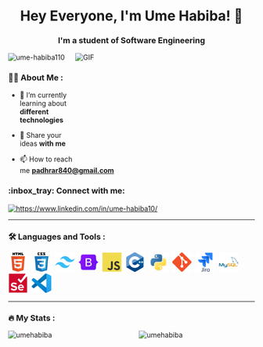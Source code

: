 <h1 align="center">Hey Everyone, I'm Ume Habiba! 👋</h1>
<h3 align="center">I'm a student of Software Engineering</h3>
<!-- <img align="right" alt="Coding" width="400" src="https://steamcommunity.com/sharedfiles/filedetails/?id=2217383700"> -->
<img align="right" alt="GIF" src="https://github.com/abhisheknaiidu/abhisheknaiidu/blob/master/code.gif?raw=true" width="367" height="230" />
<!-- <img align="right" alt="GIF" src="https://i.gifer.com/JXA0.gif" width="367" height="230" /> -->


<p align="left"> <img src="https://komarev.com/ghpvc/?username=ume-habiba110&label=Profile%20views&color=0e75b6&style=flat" alt="ume-habiba110" /> </p>



### :woman_technologist: About Me :

- 🌱 I’m currently learning about **different technologies**

- 💬 Share your ideas **with me**

- 📫 How to reach me **padhrar840@gmail.com**


<h3 align="left"> :inbox_tray: Connect with me:</h3>

<p align="left">
<a href="https://linkedin.com/in/https://www.linkedin.com/in/ume-habiba10/" target="blank"><img align="center" src="https://img.shields.io/badge/-Habiba-blue?style=flat&logo=Linkedin&logoColor=white" alt="https://www.linkedin.com/in/ume-habiba10/" height="20" width="60" /></a>
</p>

---

### :hammer_and_wrench: Languages and Tools :
<!-- <h3 align="left">Languages and Tools:</h3> -->
<div>
  <img src="https://github.com/devicons/devicon/blob/master/icons/html5/html5-original-wordmark.svg" title="Html5" alt="Html5" width="40" height="40"/>&nbsp;
  <img src="https://github.com/devicons/devicon/blob/master/icons/css3/css3-original-wordmark.svg" title="CSS" alt="CSS" width="40" height="40"/>&nbsp;
  <img src="https://github.com/devicons/devicon/blob/master/icons/tailwindcss/tailwindcss-original.svg" title="Tailwindcss" alt="Tailwindcss" width="40" height="40"/>&nbsp;
  <img src="https://github.com/devicons/devicon/blob/master/icons/bootstrap/bootstrap-original.svg" title="Bootstrap" alt="Bootstrap" width="40" height="40"/>&nbsp;
  <img src="https://github.com/devicons/devicon/blob/master/icons/javascript/javascript-original.svg" title="Javascript" alt="Javascript" width="40" height="40"/>&nbsp;
  <img src="https://raw.githubusercontent.com/devicons/devicon/master/icons/cplusplus/cplusplus-original.svg" title="C++" alt="C++" width="40" height="40"/>&nbsp;
  <img src="https://github.com/devicons/devicon/blob/master/icons/python/python-original.svg" title="Python" alt="Python" width="40" height="40"/>&nbsp;
  <img src="https://github.com/devicons/devicon/blob/master/icons/git/git-original.svg" title="Git" alt="Git" width="40" height="40"/>&nbsp;
  <img src="https://github.com/devicons/devicon/blob/master/icons/jira/jira-original-wordmark.svg" title="Jira" alt="Jira" width="40" height="40"/>&nbsp;
  <img src="https://raw.githubusercontent.com/devicons/devicon/master/icons/mysql/mysql-original-wordmark.svg" title="MySQL" alt="MySQL" width="40" height="40"/>&nbsp;
  <img src="https://github.com/devicons/devicon/blob/master/icons/selenium/selenium-original.svg" title="Selenium" alt="Selenium" width="40" height="40"/>&nbsp;
  <img src="https://github.com/devicons/devicon/blob/master/icons/vscode/vscode-original.svg" title="VSCode" alt="VSCode" width="40" height="40"/>&nbsp;
</div> 

---

### :fire: My Stats :
<!-- [![GitHub Streak](http://github-readme-streak-stats.herokuapp.com?user=Ume-Habiba110&theme=dark&background=000000)](https://git.io/streak-stats)
[![Top Langs](https://github-readme-stats.vercel.app/api/top-langs/?username=Ume-Habiba110&layout=compact&theme=vision-friendly-dark)](https://github.com/anuraghazra/github-readme-stats) -->

<img align="left" src="https://github-readme-streak-stats.herokuapp.com/?user=umehabiba&theme=dark" width="47%" alt="umehabiba" /> 
<img align="right" src="https://github-readme-stats.vercel.app/api?username=umehabiba&show_icons=true&locale=en&theme=dark" width="47%" alt="umehabiba" />

<!-- [![Top Langs](https://github-readme-stats.vercel.app/api/top-langs/?username=Ume-Habiba110&layout=compact&theme=vision-friendly-dark)](https://github.com/anuraghazra/github-readme-stats) -->

<!-- <img align="left" src="https://github-readme-stats.vercel.app/api/top-langs/?username=Ume-Habiba110&layout=compact&theme=vision-friendly-dark" width="35%" alt="umehabiba" /> -->


<!-- <p><img align="left" src="https://github-readme-stats.vercel.app/api/top-langs?username=ume-habiba110&show_icons=true&locale=en&layout=compact" alt="ume-habiba110" /></p> -->

<!-- <p>&nbsp;<img align="center" src="https://github-readme-stats.vercel.app/api?username=ume-habiba110&show_icons=true&locale=en&theme=dark" alt="ume-habiba110" /></p> -->

<!-- <p><img align="center" src="https://github-readme-streak-stats.herokuapp.com/?user=ume-habiba110&" alt="ume-habiba110" /></p> -->
